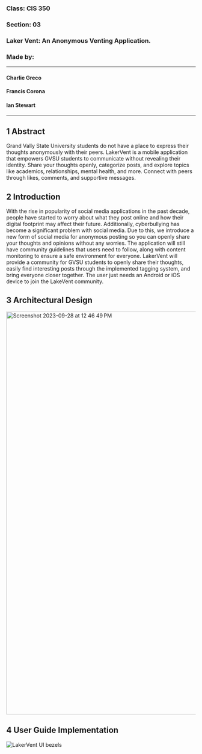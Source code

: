 ### Class: CIS 350
### Section: 03
### Laker Vent: An Anonymous Venting Application.
### Made by:
___
#### Charlie Greco
#### Francis Corona
#### Ian Stewart
___
## 1 Abstract
Grand Vally State University students do not have a place to express their thoughts anonymously with their peers. LakerVent is a mobile application that empowers GVSU students to communicate without revealing their identity. Share your thoughts openly, categorize posts, and explore topics like academics, relationships, mental health, and more. Connect with peers through likes, comments, and supportive messages.

## 2 Introduction
With the rise in popularity of social media applications in the past decade, people have started to worry about what they post online and how their digital footprint may affect their future. Additionally, cyberbullying has become a significant problem with social media. Due to this, we introduce a new form of social media for anonymous posting so you can openly share your thoughts and opinions without any worries. The application will still have community guidelines that users need to follow, along with content monitoring to ensure a safe environment for everyone. LakerVent will provide a community for GVSU students to openly share their thoughts, easily find interesting posts through the implemented tagging system, and bring everyone closer together. The user just needs an Android or iOS device to join the LakeVent community.

## 3 Architectural Design
<img width="1072" alt="Screenshot 2023-09-28 at 12 46 49 PM" src="https://github.com/FrancisCorona/CIS-350-Project/assets/117117993/04a72b9e-8be9-49bf-bb75-89bb7de8d1b1">

## 4 User Guide Implementation
![LakerVent UI bezels](https://github.com/FrancisCorona/CIS-350-Project/assets/19364963/8b3a76e5-b547-4e88-b8f1-acbb8bfadf92)
